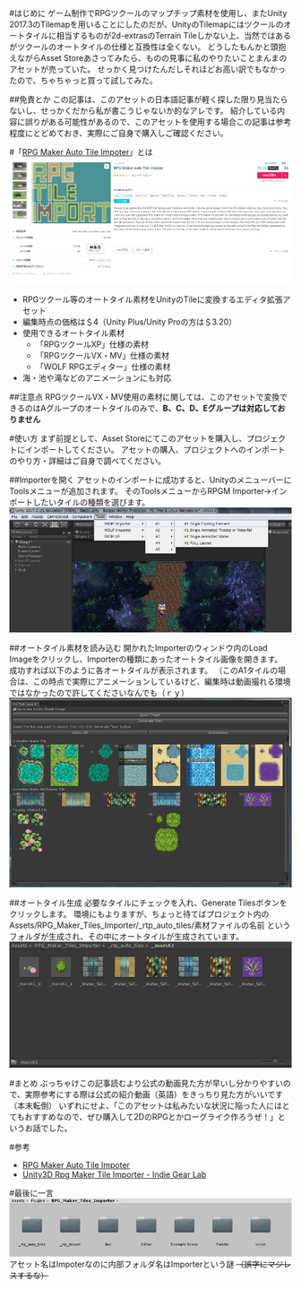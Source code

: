 #はじめに
ゲーム制作でRPGツクールのマップチップ素材を使用し、またUnity 2017.3のTilemapを用いることにしたのだが、UnityのTilemapにはツクールのオートタイルに相当するものが2d-extrasのTerrain Tileしかない上、当然ではあるがツクールのオートタイルの仕様と互換性は全くない。
どうしたもんかと頭抱えながらAsset Storeあさってみたら、ものの見事に私のやりたいことまんまのアセットが売っていた。
せっかく見つけたんだしそれほどお高い訳でもなかったので、ちゃちゃっと買って試してみた。

##免責とか
この記事は、このアセットの日本語記事が軽く探した限り見当たらないし、せっかくだから私が書こうじゃないか的なアレです。
紹介している内容に誤りがある可能性があるので、このアセットを使用する場合この記事は参考程度にとどめておき、実際にご自身で購入しご確認ください。

#「[RPG Maker Auto Tile Impoter](https://assetstore.unity.com/packages/tools/sprite-management/rpg-maker-auto-tile-impoter-103504)」とは
![screenshot01](ss-01.png)
- RPGツクール等のオートタイル素材をUnityのTileに変換するエディタ拡張アセット
- 編集時点の価格は＄4（Unity Plus/Unity Proの方は＄3.20）
- 使用できるオートタイル素材
	- 「RPGツクールXP」仕様の素材
	- 「RPGツクールVX・MV」仕様の素材
	- 「WOLF RPGエディター」仕様の素材
- 海・池や滝などのアニメーションにも対応

##注意点
RPGツクールVX・MV使用の素材に関しては、このアセットで変換できるのはAグループのオートタイルのみで、**B、C、D、Eグループは対応しておりません**

#使い方
まず前提として、Asset Storeにてこのアセットを購入し、プロジェクトにインポートしてください。
アセットの購入、プロジェクトへのインポートのやり方・詳細はご自身で調べてください。

##Importerを開く
アセットのインポートに成功すると、UnityのメニューバーにToolsメニューが追加されます。
そのToolsメニューからRPGM Importer→インポートしたいタイルの種類を選びます。
![screenshot03](ss-03.png)

##オートタイル素材を読み込む
開かれたImporterのウィンドウ内のLoad Imageをクリックし、Importerの種類にあったオートタイル画像を開きます。
成功すれば以下のように各オートタイルが表示されます。
（このA1タイルの場合は、この時点で実際にアニメーションしているけど、編集時は動画撮れる環境ではなかったので許してくださいなんでも（ｒｙ）
![screenshot04](ss-04.png)

##オートタイル生成
必要なタイルにチェックを入れ、Generate Tilesボタンをクリックします。
環境にもよりますが、ちょっと待てばプロジェクト内の
Assets/RPG_Maker_Tiles_Importer/_rtp_auto_tiles/素材ファイルの名前
というフォルダが生成され、その中にオートタイルが生成されています。
![screenshot05](ss-05.png)

#まとめ
ぶっちゃけこの記事読むより公式の動画見た方が早いし分かりやすいので、実際参考にする際は公式の紹介動画（英語）をきっちり見た方がいいです（本末転倒）
いずれにせよ、「このアセットは私みたいな状況に陥った人にはとてもおすすめなので、ぜひ購入して2DのRPGとかローグライク作ろうぜ！」というお話でした。

#参考
- [RPG Maker Auto Tile Impoter](https://assetstore.unity.com/packages/tools/sprite-management/rpg-maker-auto-tile-impoter-103504)
- [Unity3D Rpg Maker Tile Importer - Indie Gear Lab](http://www.indiegearlab.com/unity3d-stuff/unity3d-rpg-maker-tile-importer)

#最後に一言
![screenshot02](ss-02.png)
アセット名はImpoterなのに内部フォルダ名はImporterという謎
~~（誤字にマジレスするな）~~
